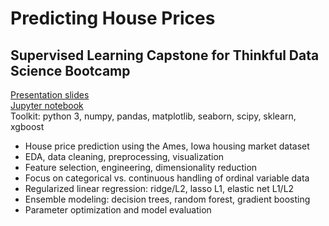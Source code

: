 # Predicting House Prices
## Supervised Learning Capstone for Thinkful Data Science Bootcamp

[Presentation slides](slides_housing_price_capstone.pdf)<br>
[Jupyter notebook](unit_03_capstone_final_notebook.ipynb)<br>
Toolkit: python 3, numpy, pandas, matplotlib, seaborn, scipy, sklearn, xgboost<br>
- House price prediction using the Ames, Iowa housing market dataset
- EDA, data cleaning, preprocessing, visualization
- Feature selection, engineering, dimensionality reduction
- Focus on categorical vs. continuous handling of ordinal variable data
- Regularized linear regression: ridge/L2, lasso L1, elastic net L1/L2
- Ensemble modeling: decision trees, random forest, gradient boosting
- Parameter optimization and model evaluation

